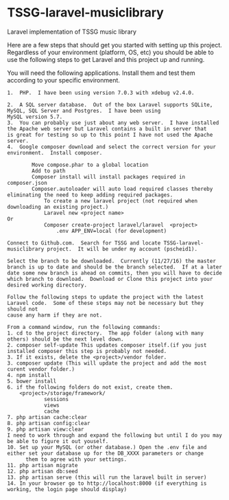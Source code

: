 # TSSG-laravel-musiclibrary
Laravel implementation of TSSG music library


Here are a few steps that should get you started with setting up this project.  Regardless of your environment (platform, OS, etc) you
should be able to use the following steps to get Laravel and this project up and running.

You will need the following applications.  Install them and test them according to your specific environment.

    1.  PHP.  I have been using version 7.0.3 with xdebug v2.4.0.

    2.  A SQL server database.  Out of the box Laravel supports SQLite, MySQL, SQL Server and Postgres.  I have been using
	MySQL version 5.7.
    3.  You can probably use just about any web server.  I have installed the Apache web server but Laravel contains a built in server that
	is great for testing so up to this point I have not used the Apache server.
    4.  Google composer download and select the correct version for your environment.  Install composer.  

            Move compose.phar to a global location
            Add to path 
            Composer install will install packages required in composer.json
            Composer.autoloader will auto load required classes thereby eliminating the need to keep adding required packages.
                To create a new laravel project (not required when downloading an existing project.)
                Laravel new <project name>
	Or
                Composer create-project laravel/laravel  <project> 
                    .env APP_ENV=local (for development)

    Connect to Github.com.  Search for TSSG and locate TSSG-laravel-musiclibrary project.  It will be under my account (pscheid1).

    Select the branch to be downloaded.  Currently (11/27/16) the master branch is up to date and should be the branch selected.  If at a later
    date some new branch is ahead on commits, then you will have to decide which branch to download.  Download or Clone this project into your
    desired working directory.

    Follow the following steps to update the project with the latest Laravel code.  Some of these steps may not be necessary but they should not
    cause any harm if they are not.

    From a command window, run the following commands:
    1. cd to the project directory.  The app folder (along with many others) should be the next level down.
    2. composer self-update This updates composer itself.(if you just installed composer this step is probably not needed.
    3. If it exists, delete the <project>/vendor folder.
    3. composer update (This will update the project and add the most curent vendor folder.)
    4. npm install
    5. bower install
    6. if the following folders do not exist, create them.
        <project>/storage/framework/
                sessions
                views
                cache
    7. php artisan cache:clear
    8. php artisan config:clear
    9. php artisan view:clear
    I need to work through and expand the following but until I do you may be able to figure it out youself.
    10. Set up your MySQL (or other database.) Open the .env file and either set your database up for the DB_XXXX parameters or change
          them to agree with your settings.
    11. php artisan migrate
    12. php artisan db:seed
    13. php artisan serve (this will run the laravel built in server)
    14. In your browser go to http://localhost:8000 (if everything is working, the login page should display)

